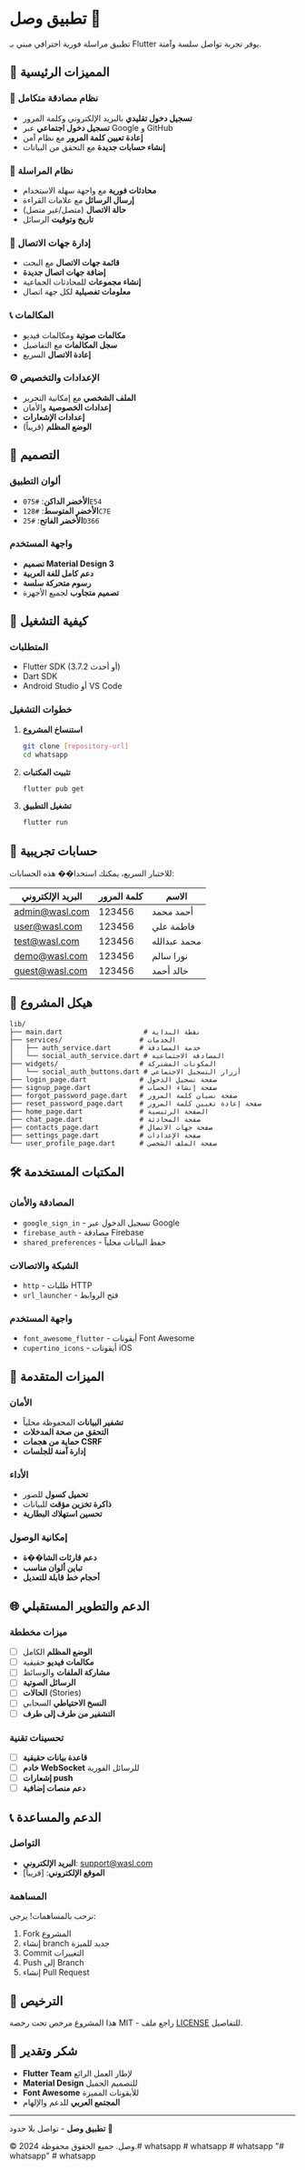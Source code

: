 # تطبيق وصل 📱

تطبيق مراسلة فورية احترافي مبني بـ Flutter يوفر تجربة تواصل سلسة وآمنة.

## 🌟 المميزات الرئيسية

### 🔐 نظام مصادقة متكامل
- **تسجيل دخول تقليدي** بالبريد الإلكتروني وكلمة المرور
- **تسجيل دخول اجتماعي** عبر Google و GitHub
- **إعادة تعيين كلمة المرور** مع نظام آمن
- **إنشاء حسابات جديدة** مع التحقق من البيانات

### 💬 نظام المراسلة
- **محادثات فورية** مع واجهة سهلة الاستخدام
- **إرسال الرسائل** مع علامات القراءة
- **حالة الاتصال** (متصل/غير متصل)
- **تاريخ وتوقيت** الرسائل

### 👥 إدارة جهات الاتصال
- **قائمة جهات الاتصال** مع البحث
- **إضافة جهات اتصال جديدة**
- **إنشاء مجموعات** للمحادثات الجماعية
- **معلومات تفصيلية** لكل جهة اتصال

### 📞 المكالمات
- **مكالمات صوتية** ومكالمات فيديو
- **سجل المكالمات** مع التفاصيل
- **إعادة الاتصال** السريع

### ⚙️ الإعدادات والتخصيص
- **الملف الشخصي** مع إمكانية التحرير
- **إعدادات الخصوصية** والأمان
- **إعدادات الإشعارات**
- **الوضع المظلم** (قريباً)

## 🎨 التصميم

### ألوان التطبيق
- **الأخضر الداكن**: `#075E54`
- **الأخضر المتوسط**: `#128C7E`
- **الأخضر الفاتح**: `#25D366`

### واجهة المستخدم
- **تصميم Material Design 3**
- **دعم كامل للغة العربية**
- **رسوم متحركة سلسة**
- **تصميم متجاوب** لجميع الأجهزة

## 🚀 كيفية التشغيل

### المتطلبات
- Flutter SDK (3.7.2 أو أحدث)
- Dart SDK
- Android Studio أو VS Code

### خطوات التشغيل
1. **استنساخ المشروع**
   ```bash
   git clone [repository-url]
   cd whatsapp
   ```

2. **تثبيت المكتبات**
   ```bash
   flutter pub get
   ```

3. **تشغيل التطبيق**
   ```bash
   flutter run
   ```

## 🔑 حسابات تجريبية

للاختبار السريع، يمكنك استخدا�� هذه الحسابات:

| البريد الإلكتروني | كلمة المرور | الاسم |
|-------------------|-------------|-------|
| admin@wasl.com | 123456 | أحمد محمد |
| user@wasl.com | 123456 | فاطمة علي |
| test@wasl.com | 123456 | محمد عبدالله |
| demo@wasl.com | 123456 | نورا سالم |
| guest@wasl.com | 123456 | خالد أحمد |

## 📁 هيكل المشروع

```
lib/
├── main.dart                    # نقطة البداية
├── services/                   # الخدمات
│   ├── auth_service.dart       # خدمة المصادقة
│   └── social_auth_service.dart # المصادقة الاجتماعية
├── widgets/                    # المكونات المشتركة
│   └── social_auth_buttons.dart # أزرار التسجيل الاجتماعي
├── login_page.dart             # صفحة تسجيل الدخول
├── signup_page.dart            # صفحة إنشاء الحساب
├── forgot_password_page.dart   # صفحة نسيان كلمة المرور
├── reset_password_page.dart    # صفحة إعادة تعيين كلمة المرور
├── home_page.dart              # الصفحة الرئيسية
├── chat_page.dart              # صفحة المحادثة
├── contacts_page.dart          # صفحة جهات الاتصال
├── settings_page.dart          # صفحة الإعدادات
└── user_profile_page.dart      # صفحة الملف الشخصي
```

## 🛠️ المكتبات المستخدمة

### المصادقة والأمان
- `google_sign_in` - تسجيل الدخول عبر Google
- `firebase_auth` - مصادقة Firebase
- `shared_preferences` - حفظ البيانات محلياً

### الشبكة والاتصالات
- `http` - طلبات HTTP
- `url_launcher` - فتح الروابط

### واجهة المستخدم
- `font_awesome_flutter` - أيقونات Font Awesome
- `cupertino_icons` - أيقونات iOS

## 🔧 الميزات المتقدمة

### الأمان
- **تشفير البيانات** المحفوظة محلياً
- **التحقق من صحة المدخلات**
- **حماية من هجمات CSRF**
- **إدارة آمنة للجلسات**

### الأداء
- **تحميل كسول** للصور
- **ذاكرة تخزين مؤقت** للبيانات
- **تحسين استهلاك البطارية**

### إمكانية الوصول
- **دعم قارئات الشا��ة**
- **تباين ألوان مناسب**
- **أحجام خط قابلة للتعديل**

## 🌐 الدعم والتطوير المستقبلي

### ميزات مخططة
- [ ] **الوضع المظلم** الكامل
- [ ] **مكالمات فيديو** حقيقية
- [ ] **مشاركة الملفات** والوسائط
- [ ] **الرسائل الصوتية**
- [ ] **الحالات** (Stories)
- [ ] **النسخ الاحتياطي** السحابي
- [ ] **التشفير من طرف إلى طرف**

### تحسينات تقنية
- [ ] **قاعدة بيانات حقيقية**
- [ ] **خادم WebSocket** للرسائل الفورية
- [ ] **إشعارات push**
- [ ] **دعم منصات إضافية**

## 📞 الدعم والمساعدة

### التواصل
- **البريد الإلكتروني**: support@wasl.com
- **الموقع الإلكتروني**: [قريباً]

### المساهمة
نرحب بالمساهمات! يرجى:
1. Fork المشروع
2. إنشاء branch جديد للميزة
3. Commit التغييرات
4. Push إلى Branch
5. إنشاء Pull Request

## 📄 الترخيص

هذا المشروع مرخص تحت رخصة MIT - راجع ملف [LICENSE](LICENSE) للتفاصيل.

## 🙏 شكر وتقدير

- **Flutter Team** لإطار العمل الرائع
- **Material Design** للتصميم الجميل
- **Font Awesome** للأيقونات المميزة
- **المجتمع العربي** للدعم والإلهام

---

**تطبيق وصل** - تواصل بلا حدود 🌟

© 2024 وصل. جميع الحقوق محفوظة.#   w h a t s a p p  
 #   w h a t s a p p  
 #   w h a t s a p p  
 \"# whatsapp\" 
#   w h a t s a p p  
 